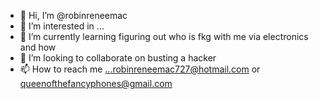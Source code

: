 - 👋 Hi, I’m @robinreneemac
- 👀 I’m interested in ...
- 🌱 I’m currently learning figuring out who is fkg with me via electronics and how
- 💞️ I’m looking to collaborate on busting a hacker
- 📫 How to reach me ...robinreneemac727@hotmail.com or queenofthefancyphones@gmail.com

<!---
robinreneemac/robinreneemac is a ✨ special ✨ repository because its `README.md` (this file) appears on your GitHub profile.
You can click the Preview link to take a look at your changes.
--->
